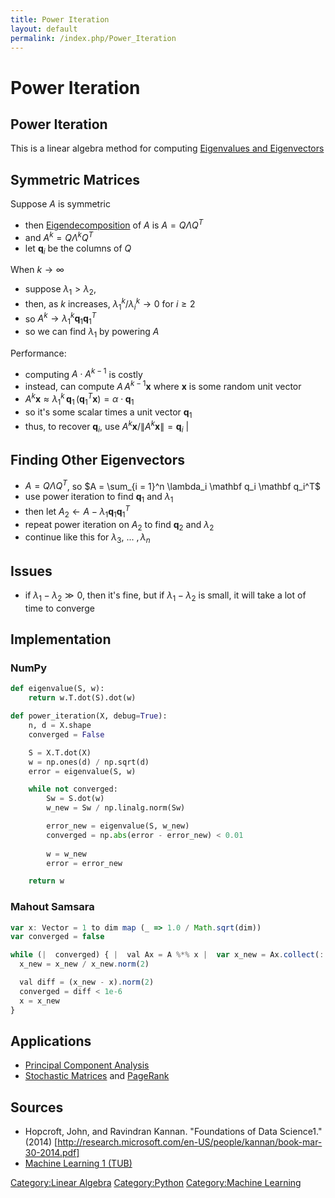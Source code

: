 ```yaml
---
title: Power Iteration
layout: default
permalink: /index.php/Power_Iteration
---
```


# Power Iteration

## Power Iteration
This is a linear algebra method for computing [Eigenvalues and Eigenvectors](Eigenvalues_and_Eigenvectors)


## Symmetric Matrices
Suppose $A$ is symmetric
- then [Eigendecomposition](Eigendecomposition) of $A$ is $A = Q \Lambda Q^T$ 
- and $A^k = Q \Lambda^k Q^T$
- let $\mathbf q_i$ be the columns of $Q$

When $k \to \infty$
- suppose $\lambda_1 > \lambda_2$, 
- then, as $k$ increases, $\lambda_1^k / \lambda_i^k \to 0$ for $i \geqslant 2$ 
- so $A^k \to \lambda_1^k \mathbf q_1 \mathbf q_1^T$
- so we can find $\lambda_1$ by powering $A$ 


Performance:
- computing $A \cdot A^{k-1}$ is costly
- instead, can compute $A \, A^{k-1} \mathbf x$ where $\mathbf x$ is some random unit vector
- $A^k \mathbf x \approx \lambda_1^k \, \mathbf q_1 \, (\mathbf q_1^T \mathbf x) = \alpha \cdot \mathbf q_1$
- so it's some scalar times a unit vector $\mathbf q_1$
- thus, to recover $\mathbf q_i$, use $A^k \mathbf x / \|  A^k \mathbf x \| = \mathbf q_i$ |

## Finding Other Eigenvectors
- $A = Q \Lambda Q^T$, so $A = \sum_{i = 1}^n \lambda_i \mathbf q_i \mathbf q_i^T$
- use power iteration to find $\mathbf q_1$ and $\lambda_1$
- then let $A_2 \leftarrow A - \lambda_1 \mathbf q_1 \mathbf q_1^T$ 
- repeat power iteration on $A_2$ to find $\mathbf q_2$ and $\lambda_2$
- continue like this for $\lambda_3, \ ... \ , \lambda_n$



## Issues
- if $\lambda_1 - \lambda_2 \gg 0$, then it's fine, but if $\lambda_1 - \lambda_2$ is small, it will take a lot of time to converge


## Implementation
### NumPy
```python
def eigenvalue(S, w):
    return w.T.dot(S).dot(w)

def power_iteration(X, debug=True):
    n, d = X.shape
    converged = False

    S = X.T.dot(X)
    w = np.ones(d) / np.sqrt(d)
    error = eigenvalue(S, w)

    while not converged:
        Sw = S.dot(w)
        w_new = Sw / np.linalg.norm(Sw)

        error_new = eigenvalue(S, w_new)
        converged = np.abs(error - error_new) < 0.01
    
        w = w_new
        error = error_new

    return w
```


### Mahout Samsara
```javascript
var x: Vector = 1 to dim map (_ => 1.0 / Math.sqrt(dim))
var converged = false

while (|  converged) { |  val Ax = A %*% x |  var x_new = Ax.collect(::, 0)
  x_new = x_new / x_new.norm(2)

  val diff = (x_new - x).norm(2)
  converged = diff < 1e-6
  x = x_new
}
```


## Applications
- [Principal Component Analysis](Principal_Component_Analysis)
- [Stochastic Matrices](Stochastic_Matrices) and [PageRank](PageRank)


## Sources
- Hopcroft, John, and Ravindran Kannan. "Foundations of Data Science1." (2014) [http://research.microsoft.com/en-US/people/kannan/book-mar-30-2014.pdf]
- [Machine Learning 1 (TUB)](Machine_Learning_1_(TUB))

[Category:Linear Algebra](Category_Linear_Algebra)
[Category:Python](Category_Python)
[Category:Machine Learning](Category_Machine_Learning)